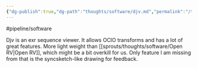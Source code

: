 ```yaml
---
{"dg-publish":true,"dg-path":"thoughts/software/djv.md","permalink":"/thoughts/software/djv/","hide":true}
---
```



#pipeline/software

Djv is an exr sequence viewer. It allows OCIO transforms and has a lot of great features. More light weight than [[sprouts/thoughts/software/Open RV\|Open RV]], which might be a bit overkill for us. Only feature I am missing from that is the syncsketch-like drawing for feedback.